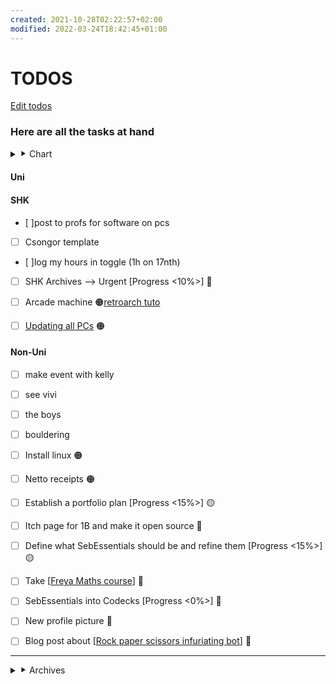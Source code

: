 ```yaml
---
created: 2021-10-28T02:22:57+02:00
modified: 2022-03-24T18:42:45+01:00
---
```


# TODOS

[Edit todos](https://github.com/Glaas/RadWeb/edit/master/todo.md)

### Here are all the tasks at hand

<details>

<summary> ⯈ Chart</summary>

- [ ] -- Pending

✅ - Done  
🔴 - Urgent  
🟠 - Almost urgent  
🟡 - Not urgent  
🔵 - Long term

</details>

<div class="box">

#### Uni

</div>

<div class="box">

#### SHK

- [ ]post to profs for software on pcs
- [ ] Csongor template
- [ ]log my hours in toggle (1h on 17nth)
- [ ] SHK Archives --> Urgent [Progress <10%>] 🔴
- [ ] Arcade machine 🟠[retroarch tuto](https://www.howtogeek.com/260274/how-to-set-up-retroarch-the-ultimate-all-in-one-retro-games-emulator/)

- [ ] [Updating all PCs](https://teams.microsoft.com/l/message/19:3708c917a44c44b0b33e0b7b31607236@thread.skype/1645793106624?tenantId=b4b62109-b5e5-499a-a5da-97f68d962343&groupId=a987bfb2-9054-4e9c-9bd1-1a2864a93c08&parentMessageId=1645793106624&teamName=GD%20Orga&channelName=SHK%20BER&createdTime=1645793106624) 🟠

</div>

<div class="box">

#### Non-Uni

- [ ] make event with kelly
- [ ] see vivi
- [ ] the boys
- [ ] bouldering

- [ ] Install linux 🟠
- [ ] Netto receipts 🟠
- [ ] Establish a portfolio plan [Progress <15%>] 🟡
- [ ] Itch page for 1B and make it open source 🔵
- [ ] Define what SebEssentials should be and refine them [Progress <15%>] 🟡
- [ ] Take [[Freya Maths course]] 🔵
- [ ] SebEssentials into Codecks [Progress <0%>] 🔵
- [ ] New profile picture 🔵
- [ ] Blog post about [[Rock paper scissors infuriating bot]] 🔵

</div>

---

<details>
<summary>⯈ Archives</summary>

<div class="grey">

- [ v] Planning day March 8th 🟠

- [x] Updating <a href="https://teams.microsoft.com/l/message/19:3708c917a44c44b0b33e0b7b31607236@thread.skype/1645792796970?tenantId=b4b62109-b5e5-499a-a5da-97f68d962343&groupId=a987bfb2-9054-4e9c-9bd1-1a2864a93c08&parentMessageId=1645792796970&teamName=GD%20Orga&channelName=SHK%20BER&createdTime=1645792796970">Credits the game</a> 🟠
- [x] Reply to work extension email and sign contract 🔴
- [x] Updating [Unity Templates](https://teams.microsoft.com/l/message/19:3708c917a44c44b0b33e0b7b31607236@thread.skype/1645793014517?tenantId=b4b62109-b5e5-499a-a5da-97f68d962343&groupId=a987bfb2-9054-4e9c-9bd1-1a2864a93c08&parentMessageId=1645793014517&teamName=GD%20Orga&channelName=SHK%20BER&createdTime=1645793014517) 🟠
  - [v ] Clean room 🟠
- [ v] Organize desk 🟠
- [x] Register for classes 🔴
- [x] Make todo list website prettier and more organized 🔵
- [x] Message to Danae 🟠
- [x] Pay rent 🔴
- [x] Appeler mamie Enza pour chèque 🔴
- [✅] Fetch Semesterticket 🟠
- [✅ ] Go to Muji 🟡
- [✅] Go to Samsung 🟡
- Regarder les salles d'escalade a Berlin

- ✅ Tools and Technology platformer --> Feb 1st [Progress <100%>]
- ✅ Tools and technology documentation --> Feb 1st [Progress <100%>]
- ✅ SHK Arcade --> Jan 19th [Progress <0%>]
- ✅ SHK Flaschenposte --> Jan 19th [Progress <50%>]
- [ ]make plan for stamm template
- [ ]meeting (22nd?)

---

- ✅ Remote Controlled process journal --> Feb 1st [Progress <100%>]
- ✅ Remote Controlled design feature --> Jan 18th [Progress <100%>]
- ✅ Remote controlled; prepare argumentation for grading talks --> Jan 25th [Progress <100%>]

---

- ✅ Juice process journal --> Feb 1st [Progress <70%>]
- ✅ Juice progress --> Jan 20th [Progress <100%>]
- ✅ Juice presentation --> Jan 25th, 16:00 [Progress <20%>]
- ✅ Seminar paper on the Humboldt Forum --> Feb 1st [Progress <100%>]

</div>

</details>

[//begin]: # "Autogenerated link references for markdown compatibility"
[Freya Maths course]: <Technical tools and things/Maths/Freya Maths course.md> "Freya Maths course"
[Rock paper scissors infuriating bot]: <Rock paper scissors infuriating bot.md> "Rock paper scissors infuriating bot"
[//end]: # "Autogenerated link references"
